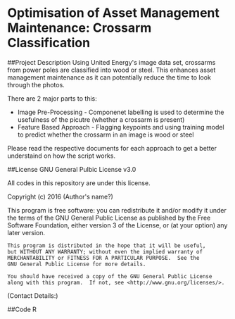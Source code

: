 # **Optimisation of Asset Management Maintenance: Crossarm Classification**


##Project Description
Using United Energy's image data set, crossarms from power poles are classified into wood or steel. This enhances asset management maintenance as it can potentially reduce the time to look through the photos. 

There are 2 major parts to this:
* Image Pre-Processing - Componenet labelling is used to determine the usefulness of the picutre (whether a crossarm is present)
* Feature Based Approach - Flagging keypoints and using training model to predict whether the crossarm in an image is wood or steel

Please read the respective documents for each approach to get a better understaind on how the script works.

##License
GNU General Pulbic License v3.0

All codes in this repository are under this license. 

Copyright (c) 2016 (Author's name?)

This program is free software: you can redistribute it and/or modify
    it under the terms of the GNU General Public License as published by
    the Free Software Foundation, either version 3 of the License, or
    (at your option) any later version.

    This program is distributed in the hope that it will be useful,
    but WITHOUT ANY WARRANTY; without even the implied warranty of
    MERCHANTABILITY or FITNESS FOR A PARTICULAR PURPOSE.  See the
    GNU General Public License for more details.

    You should have received a copy of the GNU General Public License
    along with this program.  If not, see <http://www.gnu.org/licenses/>.

(Contact Details:)

##Code
R 
